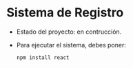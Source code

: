 <h1>Sistema de Registro</h1>

- Estado del proyecto: en contrucción.

- Para ejecutar el sistema, debes poner:

  ```npm install react```
